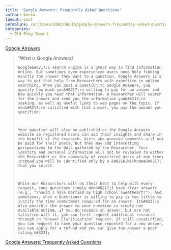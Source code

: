 ```yaml
---
title: 'Google Answers: Frequently Asked Questions'
author: Kerim
layout: post
permalink: /archives/2002/06/16/google-answers-frequently-asked-questions/
categories:
  - Old Blog Import
---
```

<a href="https://answers.google.com/answers/main" onclick="_gaq.push(['_trackEvent', 'outbound-article', 'https://answers.google.com/answers/main', 'Google Answers']);" >Google Answers</a>


>   &#8220;What is Google Answers? 
>   
>   
>     Google&#8217;s search engine is a great way to find information online. But sometimes even experienced users need help finding exactly the answer they want to a question. Google Answers is a way to get that help from Researchers with expertise in online searching. When you post a question to Google Answers, you specify how much you&#8217;re willing to pay for an answer and how quickly you need that information. A Researcher will search for the answer and send you the information you&#8217;re seeking, as well as useful links to web pages on the topic. If you&#8217;re satisfied with that answer, you pay the amount you specified.
>   
>   
>   
>     Your question will also be published on the Google Answers website so registered users can add their insights and share in the benefit of the research. Users who provide comments will not be paid for their posts, but they may add interesting perspectives to the data gathered by the Researcher. Your identity and personal information will not be revealed to either the Researcher or the community of registered users at any time; instead you will be identified only by a &#8216;Nickname&#8217; that you select.
>   
>   
>   
>     While our Researchers will do their best to help with every request, some questions simply don&#8217;t have clear answers (e.g., "Should I have married my high school sweetheart?"). And sometimes, what a Questioner is willing to pay is too little to justify the time commitment required for an answer. It&#8217;s also possible the answer to your question is simply not available online. If you do receive an answer, but are not satisfied with it, you can first request additional research through an "Answer Clarification" request. If still unsatisfied, you can request to have your question reposted for a new answer, you can apply for a refund and you can give the answer a poor rating.&#8221;
>   


<a href="https://answers.google.com/answers/faq.html#whatis" onclick="_gaq.push(['_trackEvent', 'outbound-article', 'https://answers.google.com/answers/faq.html#whatis', 'Google Answers: Frequently Asked Questions']);" >Google Answers: Frequently Asked Questions</a>

